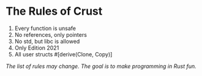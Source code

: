 # The Rules of Crust

1. Every function is unsafe
2. No references, only pointers
3. No std, but libc is allowed
4. Only Edition 2021
5. All user structs #[derive(Clone, Copy)]

*The list of rules may change. The goal is to make programming in Rust fun.*

